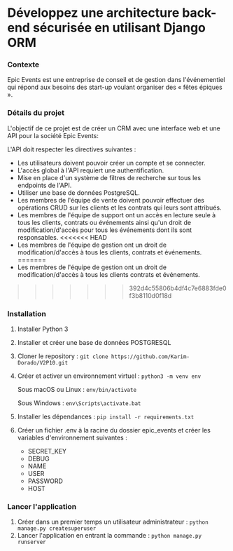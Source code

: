 # Développez une architecture back-end sécurisée en utilisant Django ORM

### Contexte
Epic Events est une entreprise de conseil et de gestion dans l'événementiel qui répond aux besoins des start-up voulant organiser des « fêtes épiques ».

### Détails du projet
L'objectif de ce projet est de créer un CRM avec une interface web et une API pour la société Epic Events:

L'API doit respecter les directives suivantes :
- Les utilisateurs doivent pouvoir créer un compte et se connecter.
- L'accès global à l'API requiert une authentification.
- Mise en place d'un système de filtres de recherche sur tous les endpoints de l'API.
- Utiliser une base de données PostgreSQL.
- Les membres de l'équipe de vente doivent pouvoir effectuer des opérations CRUD sur les clients et les contrats qui leurs sont attribués.
- Les membres de l'équipe de support ont un accès en lecture seule à tous les clients, contrats ou événements ainsi qu'un droit de modification/d'accès pour tous les événements dont ils sont responsables.
<<<<<<< HEAD
- Les membres de l'équipe de gestion ont un droit de modification/d'accès à tous les clients, contrats et événements.
=======
- Les membres de l'équipe de gestion ont un droit de modification/d'accès à tous les clients contrats et événements.
>>>>>>> 392d4c55806b4df4c7e6883fde0f3b8110d0f18d

### Installation
1. Installer Python 3
2. Installer et créer une base de données POSTGRESQL
3. Cloner le repository :
   ``` git clone https://github.com/Karim-Dorado/V2P10.git ```
4. Créer et activer un environnement virtuel :
   ```python3 -m venv env```
   
   Sous macOS ou Linux :
   ```env/bin/activate```
   
   Sous Windows :
   ```env\Scripts\activate.bat```
5. Installer les dépendances :
   ```pip install -r requirements.txt```
6. Créer un fichier .env à la racine du dossier epic_events et créer les variables d'environnement suivantes :
   - SECRET_KEY
   - DEBUG
   - NAME
   - USER
   - PASSWORD
   - HOST

### Lancer l'application
1. Créer dans un premier temps un utilisateur administrateur :
   ```python manage.py createsuperuser```
2. Lancer l'application en entrant la commande :
   ```python manage.py runserver```
